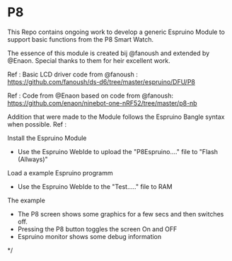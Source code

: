 # P8

This Repo contains ongoing work to develop a generic Espruino Module to support basic functions from the P8 Smart Watch.

The essence of this module is created bij @fanoush and extended by @Enaon.
Special thanks to them for heir excellent work.

Ref : Basic LCD driver code from @fanoush :
https://github.com/fanoush/ds-d6/tree/master/espruino/DFU/P8

Ref : Code from @Enaon based on code from @fanoush:
https://github.com/enaon/ninebot-one-nRF52/tree/master/p8-nb

Addition that were made to the Module follows the Espruino Bangle syntax when possible.
Ref : 

Install the Espruino Module
- Use the Espruino WebIde to upload the "P8Espruino...." file to "Flash (Allways)"

Load a example Espruino programm
- Use the Espruino WebIde to the "Test....." file to RAM

The example
- The P8 screen shows some graphics for a few secs and then switches off.
- Pressing the P8 button toggles the screen On and OFF
- Espruino monitor shows some debug information

*/

